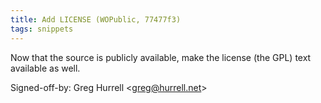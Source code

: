 ```yaml
---
title: Add LICENSE (WOPublic, 77477f3)
tags: snippets
---
```


Now that the source is publicly available, make the license (the GPL) text available as well.

Signed-off-by: Greg Hurrell &lt;greg@hurrell.net&gt;
